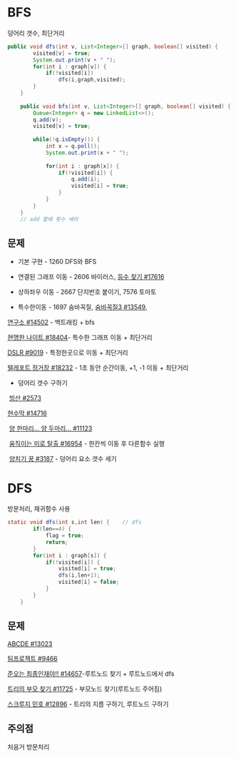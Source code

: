 # BFS 

덩어리 갯수, 최단거리

```java
public void dfs(int v, List<Integer>[] graph, boolean[] visited) {
		visited[v] = true;
		System.out.print(v + " ");
		for(int i : graph[v]) {
			if(!visited[i])
				dfs(i,graph,visited);
		}
	}
	
	public void bfs(int v, List<Integer>[] graph, boolean[] visited) {
		Queue<Integer> q = new LinkedList<>();
		q.add(v);
		visited[v] = true;
		
		while(!q.isEmpty()) {
			int x = q.poll();
			System.out.print(x + " ");
			
			for(int i : graph[x]) {
				if(!visited[i]) {
					q.add(i);
					visited[i] = true;
				}				
			}
		}
	}
	// add 할때 횟수 세라
```



## 문제

* 기본 구현 - 1260 DFS와 BFS

* 연결된 그래프 이동 - 2606 바이러스, [등수 찾기 #17616](https://www.acmicpc.net/problem/17616)

* 상하좌우 이동 - 2667 단지번호 붙이기, 7576 토마토

* 특수한이동 - 1697 숨바꼭질, [숨바꼭질3 #13549](https://www.acmicpc.net/problem/13549), 

[연구소 #14502](https://www.acmicpc.net/problem/14502) - 백트래킹 + bfs

[현명한 나이트 #18404](https://www.acmicpc.net/problem/18404)- 특수한 그래프 이동 + 최단거리

[DSLR #9019](https://www.acmicpc.net/problem/9019) - 특정한곳으로 이동 + 최단거리

[텔레포트 정거장 #18232](https://www.acmicpc.net/problem/18232) - 1초 동안 순간이동, +1, -1 이동   + 최단거리

* 덩어리 갯수 구하기

​	[빙산 #2573](https://www.acmicpc.net/problem/2573) 

[	현수막 #14716](https://www.acmicpc.net/problem/14716)

​	[양 한마리... 양 두마리... #11123](https://www.acmicpc.net/problem/11123) 

​	[움직이는 미로 탈출 #16954](https://www.acmicpc.net/problem/16954) - 한칸씩 이동 후 다른함수 실행

​	[양치기 꿍 #3187](https://www.acmicpc.net/problem/3187) - 덩어리 요소 갯수 세기

# DFS

방문처리, 재귀함수 사용

```java
static void dfs(int s,int len) {	// dfs
		if(len==4) {
			flag = true;
			return;
		} 
		for(int i : graph[s]) {
			if(!visited[i]) {
				visited[i] = true;
				dfs(i,len+1);
				visited[i] = false;
			}
		}
	}
```



## 문제

[ABCDE #13023](https://www.acmicpc.net/problem/13023)

[팀프로젝트 #9466](https://www.acmicpc.net/problem/9466)

[준오는 최종인재야!! #14657](https://www.acmicpc.net/problem/14657)-루트노드 찾기 + 루트노드에서 dfs

[트리의 부모 찾기 #11725](https://www.acmicpc.net/problem/11725) - 부모노드 찾기(루트노드 주어짐)

[스크루지 민호 #12896](https://www.acmicpc.net/problem/12896) - 트리의 지름 구하기, 루트노드 구하기



## 주의점 

처음거 방문처리
